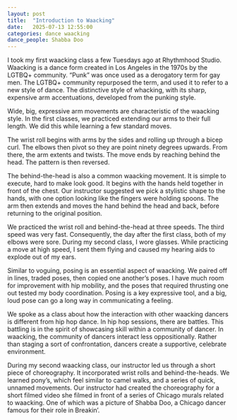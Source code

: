 ```yaml
---
layout: post
title:  "Introduction to Waacking"
date:   2025-07-13 12:55:00
categories: dance waacking
dance_people: Shabba Doo
---
```

I took my first waacking class a few Tuesdays ago at Rhythmhood Studio.  Waacking is a dance form created in Los Angeles in the 1970s by the LGTBQ+ community.  “Punk” was once used as a derogatory term for gay men.  The LGTBQ+ community repurposed the term, and used it to refer to a new style of dance.  The distinctive style of whacking, with its sharp, expensive arm accentuations, developed from the punking style.

Wide, big, expressive arm movements are characteristic of the waacking style.  In the first classes, we practiced extending our arms to their full length.  We did this while learning a few standard moves.  

The wrist roll begins with arms by the sides and rolling up through a bicep curl. The elbows then pivot so they are point ninety degrees upwards.  From there, the arm extents and twists. The move ends by reaching behind the head.  The pattern is then reversed.

The behind-the-head is also a common waacking movement.   It is simple to execute, hard to make look good.  It begins with the hands held together in front of the chest.   Our instructor suggested we pick a stylistic shape to the hands, with one option looking like the fingers were holding spoons.  The arm then extends and moves the hand behind the head and back, before returning to the original position. 

We practiced the wrist roll and behind-the-head at three speeds.  The third speed was very fast.  Consequently, the day after the first class, both of my elbows were sore.  During my second class, I wore glasses.  While practicing a move at high speed, I sent them flying and caused my hearing aids to explode out of my ears.

Similar to voguing, posing is an essential aspect of waacking. We paired off in lines, traded poses, then copied one another’s poses.  I have much room for improvement with hip mobility, and the poses that required thrusting one out tested my body coordination.  Posing is a key expressive tool, and a big, loud pose can go a long way in communicating a feeling.

We spoke as a class about how the interaction with other waacking dancers is different from hip hop dance.  In hip hop sessions, there are battles.  This battling is in the spirit of showcasing skill within a community of dancer.  In waacking, the community of dancers interact less oppositionally.  Rather than staging a sort of confrontation, dancers create a supportive, celebrate environment. 

During my second waacking class, our instructor led us through a short piece of choreography.  It incorporated wrist rolls and behind-the-heads. We learned pony’s, which feel similar to camel walks, and a series of quick, unnamed movements.  Our instructor had created the choreography for a short filmed video she filmed in front of a series of Chicago murals related to waacking.  One of which was a picture of Shabba Doo, a Chicago dancer famous for their role in Breakin’. 
